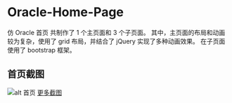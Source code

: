 # Oracle-Home-Page
仿 Oracle 首页
共制作了 1 个主页面和 3 个子页面。
其中，主页面的布局和动画较为复杂，使用了 grid 布局，并结合了 jQuery 实现了多种动画效果。
在子页面使用了 bootstrap 框架。
## 首页截图
![alt 首页](https://github.com/NowICFire/Oracle-Home-Page/raw/main/screenshots/Oracle-Home-Page_index.html.png)
[更多截图](https://github.com/NowICFire/Oracle-Home-Page/tree/main/screenshots)
